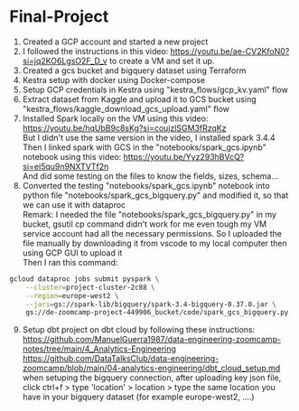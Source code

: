 # Final-Project

1) Created a GCP account and started a new project  
2) I followed the instructions in this video: https://youtu.be/ae-CV2KfoN0?si=jq2KO6LgsO2F_D_v to create a VM and set it up.   
3) Created a gcs bucket and bigquery dataset using Terraform   
4) Kestra setup with docker using Docker-compose  
5) Setup GCP credentials in Kestra using "kestra_flows/gcp_kv.yaml" flow  
6) Extract dataset from Kaggle and upload it to GCS bucket using "kestra_flows/kaggle_download_gcs_upload.yaml" flow  
7) Installed Spark locally on the VM using this video: https://youtu.be/hqUbB9c8sKg?si=coujzlSGM3fRzqKz  
But I didn't use the same version in the video, I installed spark 3.4.4  
Then I linked spark with GCS in the "notebooks/spark_gcs.ipynb" notebook using this video: https://youtu.be/Yyz293hBVcQ?si=ei5qu9n9NXTVTf2n   
And did some testing on the files to know the fields, sizes, schema...  
8) Converted the testing "notebooks/spark_gcs.ipynb" notebook into python file "notebooks/spark_gcs_bigquery.py" and modified it, 
so that we can use it with dataproc  
Remark: I needed the file "notebooks/spark_gcs_bigquery.py" in my bucket, gsutil cp command didn't work for me even tough my VM service account
had all the necessary permissions.
So I uploaded the file manually by downloading it from vscode to my local computer then using GCP GUI to upload it  
Then I ran this command:
```bash
gcloud dataproc jobs submit pyspark \
    --cluster=project-cluster-2c88 \
    --region=europe-west2 \
    --jars=gs://spark-lib/bigquery/spark-3.4-bigquery-0.37.0.jar \
    gs://de-zoomcamp-project-449906_bucket/code/spark_gcs_bigquery.py
```
9) Setup dbt project on dbt cloud by following these instructions:        
https://github.com/ManuelGuerra1987/data-engineering-zoomcamp-notes/tree/main/4_Analytics-Engineering   
https://github.com/DataTalksClub/data-engineering-zoomcamp/blob/main/04-analytics-engineering/dbt_cloud_setup.md  
when setuping the bigquery connection, after uploading key json file, click ctrl+f > type 'location' > location >
type the same location you have in your bigquery dataset (for example europe-west2, ....)
